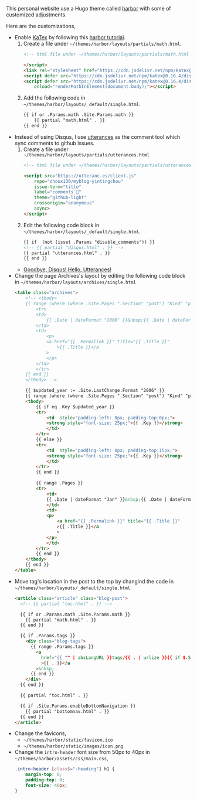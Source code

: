 This personal website use a Hugo theme called [harbor](https://github.com/matsuyoshi30/harbor) with some of customized adjustments. 

Here are the customizations, 
* Enable [KaTex](https://katex.org/) by following this [harbor tutorial](https://matsuyoshi30.net/harbor/2019/03/08/math-typesetting/). 
    1. Create a file under `~/themes/harbor/layouts/partials/math.html`.
        ```html
        <!-- html file under ~/themes/harbor/layouts/partials/math.html -->

        </script>
        <link rel="stylesheet" href="https://cdn.jsdelivr.net/npm/katex@0.16.4/dist/katex.min.css" integrity="sha384-vKruj+a13U8yHIkAyGgK1J3ArTLzrFGBbBc0tDp4ad/EyewESeXE/Iv67Aj8gKZ0" crossorigin="anonymous">
        <script defer src="https://cdn.jsdelivr.net/npm/katex@0.16.4/dist/katex.min.js" integrity="sha384-PwRUT/YqbnEjkZO0zZxNqcxACrXe+j766U2amXcgMg5457rve2Y7I6ZJSm2A0mS4" crossorigin="anonymous"></script>
        <script defer src="https://cdn.jsdelivr.net/npm/katex@0.16.4/dist/contrib/auto-render.min.js" integrity="sha384-+VBxd3r6XgURycqtZ117nYw44OOcIax56Z4dCRWbxyPt0Koah1uHoK0o4+/RRE05" crossorigin="anonymous"
            onload="renderMathInElement(document.body);"></script>
        ```
    2. Add the following code in `~/themes/harbor/layouts/_default/single.html`.
        ```html
        {{ if or .Params.math .Site.Params.math }}
            {{ partial "math.html" . }}
        {{ end }}
        ```
* Instead of using Disqus, I use [utterances](https://utteranc.es/) as the comment tool which sync comments to github issues. 
    1. Create a file under `~/themes/harbor/layouts/partials/utterances.html`
        ```html
        <!-- html file under ~/themes/harbor/layouts/partials/utterances.html -->

        <script src="https://utteranc.es/client.js"
            repo="choux130/myblog-yintingchou"
            issue-term="title"
            label="comments 💬"
            theme="github-light"
            crossorigin="anonymous"
            async>
        </script>
        ```
    2. Edit the following code block in `~/themes/harbor/layouts/_default/single.html`.
        ```html
        {{ if  (not (isset .Params "disable_comments")) }}
        <!-- {{ partial "disqus.html" . }} -->
        {{ partial "utterances.html" . }}
        {{ end }}
        ```
    * [Goodbye, Disqus! Hello, Utterances!](https://masalmon.eu/2019/10/02/disqus/)
* Change the page Archives's layout by editing the following code block in `~/themes/harbor/layouts/archives/single.html`
    ```html
    <table class="archives">
        <!-- <tbody>
        {{ range (where (where .Site.Pages ".Section" "post") "Kind" "page") }}
            <tr>
            <td>
                {{ .Date | dateFormat "2006" }}&nbsp;{{ .Date | dateFormat "Jan" }}&nbsp;{{ .Date | dateFormat "2" }}
            </td>
            <td>
                <p>
                <a href="{{ .Permalink }}" title="{{ .Title }}"
                    >{{ .Title }}</a
                >
                </p>
            </td>
            </tr>
        {{ end }}
        </tbody> -->

        {{ $updated_year := .Site.LastChange.Format "2006" }}
        {{ range (where (where .Site.Pages ".Section" "post") "Kind" "page").GroupByDate "2006" -}}
        <tbody>
            {{ if eq .Key $updated_year }}
            <tr>
                <td  style="padding-left: 0px; padding-top:0px;">
                <strong style="font-size: 25px;">{{ .Key }}</strong>
                </td>
            </tr>
            {{ else }}
            <tr>
                <td  style="padding-left: 0px; padding-top:15px;">
                <strong style="font-size: 25px;">{{ .Key }}</strong>
                </td>
            </tr>
            {{ end }}
            
            {{ range .Pages }}
            <tr>
                <td>
                {{ .Date | dateFormat "Jan" }}&nbsp;{{ .Date | dateFormat "2" }}
                </td>
                <td>
                <p>
                    <a href="{{ .Permalink }}" title="{{ .Title }}"
                    >{{ .Title }}</a
                    >
                </p>
                </td>
            </tr>
            {{ end }}
        </tbody>
        {{ end }}
    </table>    
    ```
* Move tag's location in the post to the top by changind the code in `~/themes/harbor/layouts/_default/single.html`.
    ```html
    <article class="article" class="blog-post">
      <!-- {{ partial "toc.html" . }} -->

      {{ if or .Params.math .Site.Params.math }}
        {{ partial "math.html" . }}
      {{ end }}

      {{ if .Params.tags }}
        <div class="blog-tags">
          {{ range .Params.tags }}
            <a
              href="{{ "" | absLangURL }}tags/{{ . | urlize }}{{ if $.Site.Params.uglyurls }}.html{{ else }}/{{ end }}"
              >{{ . }}</a
            >&nbsp;
          {{ end }}
        </div>
      {{ end }}

      {{ partial "toc.html" . }}

      {{ if .Site.Params.enableBottomNavigation }}
        {{ partial "bottomnav.html" . }}
      {{ end }}
    </article>
    ```
* Change the favicons, 
    * `~/themes/harbor/static/favicon.ico`
    * `~/themes/harbor/static/images/icon.png`
* Change the `intro-header` font size from 50px to 40px in `~/themes/harbor/assets/css/main.css`, 
    ```css
    .intro-header [class$="-heading"] h1 {
        margin-top: 0;
        padding-top: 0;
        font-size: 40px;
    }
    ```